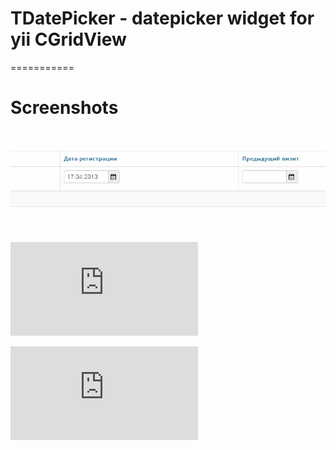 # TDatePicker - datepicker widget for yii CGridView
===========

# Screenshots

![Datepicker](https://github.com/madmis/yii-widgets/blob/master/TDatePicker/screenshots/4cf484e95f7c44c249f38bb28749da50.jpg?raw=true)

![Datepicker](http://screenshot.su/show.php?img=8572eb857b487f48054c03817b8c5711.jpg)

![Datepicker](http://screenshot.su/show.php?img=4cf484e95f7c44c249f38bb28749da50.jpg)